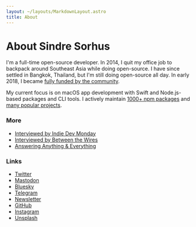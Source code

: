 ```yaml
---
layout: ~/layouts/MarkdownLayout.astro
title: About
---
```


# About Sindre Sorhus

I'm a full-time open-source developer. In 2014, I quit my office job to backpack around Southeast Asia while doing open-source. I have since settled in Bangkok, Thailand, but I'm still doing open-source all day. In early 2018, I became [fully funded by the community](https://twitter.com/sindresorhus/status/963478258808340482).

My current focus is on macOS app development with Swift and Node.js-based packages and CLI tools. I actively maintain [1000+ npm packages](https://www.npmjs.com/~sindresorhus) and [many popular projects](https://github.com/search?q=user:sindresorhus+user:chalk+user:avajs+user:xojs+archived:false&type=Repositories).

### More

- [Interviewed by Indie Dev Monday](https://indiedevmonday.com/issue-53)
- [Interviewed by Between the Wires](https://medium.freecodecamp.org/sindre-sorhus-8426c0ed785d)
- [Answering Anything & Everything](https://github.com/sindresorhus/meta/files/10987101/Sindre.Sorhus.-.Answering.Anything.Everything.pdf)

### Links

- [Twitter](https://twitter.com/sindresorhus)
- [Mastodon](https://mastodon.social/@sindresorhus)
- [Bluesky](https://bsky.app/profile/sindresorhus.bsky.social)
- [Telegram](https://t.me/sindresorhuschat)
- [Newsletter](https://sindresorhus.substack.com)
- [GitHub](https://github.com/sindresorhus)
- [Instagram](https://instagram.com/sindresorhus)
- [Unsplash](https://unsplash.com/@sindresorhus)
